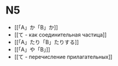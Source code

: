 # N5

- [[「A」か「B」か]]
- [[て - как соединительная частица]]
- [[「A」たり「B」たりする]]
- [[「A」や「B」]]
- [[て - перечисление прилагательных]]